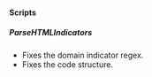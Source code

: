 
#### Scripts
##### ParseHTMLIndicators
- Fixes the domain indicator regex.
- Fixes the code structure.
